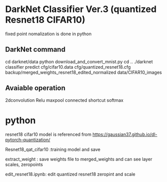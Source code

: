 # DarkNet Classifier Ver.3 (quantized Resnet18 CIFAR10) 
fixed point nomalization is done in python

## DarkNet command
cd darknet/data
python download_and_convert_mnist.py
cd ..
./darknet classifier predict cfg/cifar10.data cfg/quantized_resnet18.cfg backup/merged_weights_resnet18_edited_normalized data/CIFAR10_images

## Avaiable operation

2dconvolution
Relu
maxpool
connected
shortcut
softmax

# python
resnet18 cifar10 model is referenced from https://gaussian37.github.io/dl-pytorch-quantization/

Resnet18_qat_cifar10 :training model and save

extract_weight : save weights file to merged_weights and can see layer scales, zeropoints 

edit_resnet18.ipynb: edit quantized resnet18 zeropint and scale 
